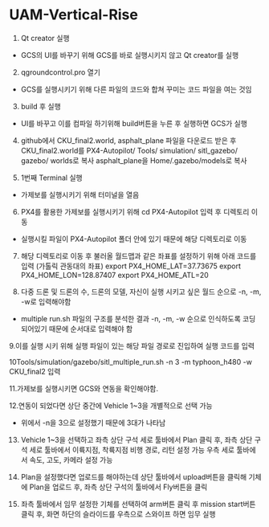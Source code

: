 # UAM-Vertical-Rise




1. Qt creator 실행 
  - GCS의 UI를 바꾸기 위해 GCS를 바로 실행시키지 않고 Qt creator를 실행

2. qgroundcontrol.pro 열기
  -  GCS를 실행시키기 위해 다른 파일의 코드와 합쳐 꾸미는 코드 파일을 여는 것임

3. build 후 실행
  - UI를 바꾸고 이를 컴파일 하기위해 build버튼을 누른 후 실행하면 GCS가 실행

4. github에서 CKU_final2.world, asphalt_plane 파일을 다운로드 받은 후
   CKU_final2.world를 PX4-Autopilot/ Tools/ simulation/ sitl_gazebo/ gazebo/ worlds로 복사
   asphalt_plane을 Home/.gazebo/models로 복사


5. 1번째 Terminal 실행
  - 가제보를 실행시키기 위해 터미널을 열음

6. PX4를 활용한 가제보를 실행시키기 위해 cd PX4-Autopilot 입력 후 디렉토리 이동
  - 실행시킬 파일이 PX4-Autopilot 폴더 안에 있기 때문에 해당 디렉토리로 이동

7. 해당 디렉토리로 이동 후 불러올 월드맵과 같은 좌표를 설정하기 위해 아래 코드를 입력
    (가톨릭 관동대의 좌표)
    export PX4_HOME_LAT=37.73675
    export PX4_HOME_LON=128.87407
    export PX4_HOME_ATL=20


8. 다중 드론 및 드론의 수, 드론의 모델, 자신이 실행 시키고 싶은 월드 순으로 -n, -m, -w로 입력해야함
  - multiple run.sh 파일의 구조를 분석한 결과 -n, -m, -w 순으로 인식하도록 코딩 되어있기 때문에 순서대로 입력해야 함

9.이를 실행 시키 위해 실행 파일이 있는 해당 파일 경로로 진입하여 실행 코드를 입력

10Tools/simulation/gazebo/sitl_multiple_run.sh -n 3 -m typhoon_h480 -w CKU_final2 입력

11.가제보를 실행시키면 GCS와 연동을 확인해야함.

12.연동이 되었다면 상단 중간에 Vehicle 1~3을 개별적으로 선택 가능
  - 위에서 -n을 3으로 설정했기 때문에 3대가 나타남

13. Vehicle 1~3을 선택하고 좌측 상단 구석 세로 툴바에서 Plan 클릭 후,  좌측 상단 구석 세로 툴바에서 이륙지점, 착륙지점 비행 경로, 리턴 설정 가능
    우측 세로 툴바에서 속도, 고도, 카메라 설정 가능

14. Plan을 설정했다면 업로드를 해야하는데 상단 툴바에서 upload버튼을 클릭해 기체에 Plan을 업로드 후, 좌측 상단 구석의 툴바에서 Fly버튼을 클릭

15. 좌측 툴바에서 임무 설정한 기체를 선택하여 arm버튼 클릭 후 mission start버튼 클릭 후, 화면 하단의 슬라이드를 우측으로 스와이프 하면 임무 실행
